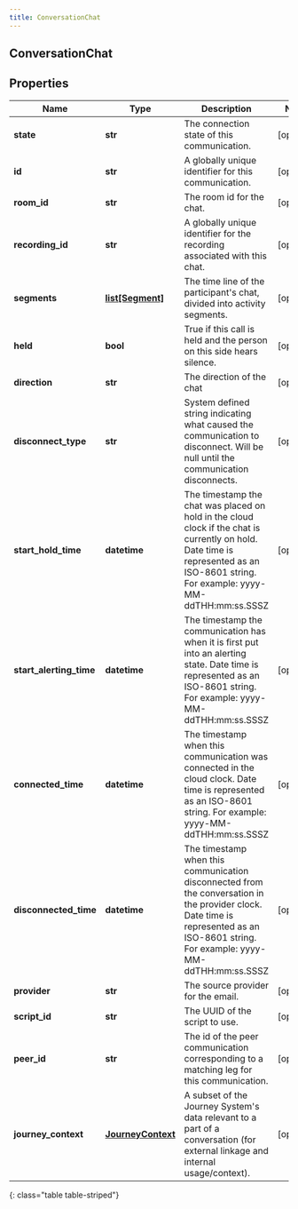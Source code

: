 ```yaml
---
title: ConversationChat
---
```

## ConversationChat

## Properties

|Name | Type | Description | Notes|
|------------ | ------------- | ------------- | -------------|
| **state** | **str** | The connection state of this communication. | [optional] |
| **id** | **str** | A globally unique identifier for this communication. | [optional] |
| **room_id** | **str** | The room id for the chat. | [optional] |
| **recording_id** | **str** | A globally unique identifier for the recording associated with this chat. | [optional] |
| **segments** | [**list[Segment]**](Segment.html) | The time line of the participant&#39;s chat, divided into activity segments. | [optional] |
| **held** | **bool** | True if this call is held and the person on this side hears silence. | [optional] |
| **direction** | **str** | The direction of the chat | [optional] |
| **disconnect_type** | **str** | System defined string indicating what caused the communication to disconnect. Will be null until the communication disconnects. | [optional] |
| **start_hold_time** | **datetime** | The timestamp the chat was placed on hold in the cloud clock if the chat is currently on hold. Date time is represented as an ISO-8601 string. For example: yyyy-MM-ddTHH:mm:ss.SSSZ | [optional] |
| **start_alerting_time** | **datetime** | The timestamp the communication has when it is first put into an alerting state. Date time is represented as an ISO-8601 string. For example: yyyy-MM-ddTHH:mm:ss.SSSZ | [optional] |
| **connected_time** | **datetime** | The timestamp when this communication was connected in the cloud clock. Date time is represented as an ISO-8601 string. For example: yyyy-MM-ddTHH:mm:ss.SSSZ | [optional] |
| **disconnected_time** | **datetime** | The timestamp when this communication disconnected from the conversation in the provider clock. Date time is represented as an ISO-8601 string. For example: yyyy-MM-ddTHH:mm:ss.SSSZ | [optional] |
| **provider** | **str** | The source provider for the email. | [optional] |
| **script_id** | **str** | The UUID of the script to use. | [optional] |
| **peer_id** | **str** | The id of the peer communication corresponding to a matching leg for this communication. | [optional] |
| **journey_context** | [**JourneyContext**](JourneyContext.html) | A subset of the Journey System&#39;s data relevant to a part of a conversation (for external linkage and internal usage/context). | [optional] |
{: class="table table-striped"}


